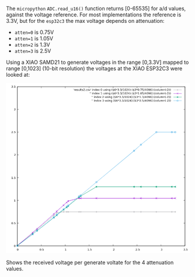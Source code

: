 The `micropython` `ADC.read_u16()` function returns [0-65535] for a/d values, against the voltage reference.  For most implementations the reference is 3.3V, but for the `esp32c3` the max voltage depends on attenuation:

- `atten=0` is 0.75V
- `atten=1` is 1.05V
- `atten=2` is 1.3V
- `atten=3` is 2.5V

Using a XIAO SAMD21 to generate voltages in the range [0,3.3V] mapped to range [0,1023] (10-bit resolution) the voltages at the XIAO ESP32C3 were looked at:

![es32adc](es32c3adc.png)

Shows the received voltage per generate voltate for the 4 attenuation values.
